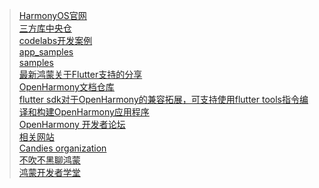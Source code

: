 > [ HarmonyOS官网 ]( https://developer.harmonyos.com/cn )   <br/>
> [ 三方库中央仓 ]( https://ohpm.openharmony.cn/#/cn/home )   <br/>
> [ codelabs开发案例 ]( https://gitee.com/harmonyos/codelabs )   <br/>
> [ app_samples ]( https://gitee.com/openharmony/app_samples )   <br/>
> [ samples ]( https://gitee.com/openharmony/applications_app_samples )   <br/>
> [ 最新鸿蒙关于Flutter支持的分享 ]( https://live.csdn.net/room/csdnnews/FHtQMZXa )   <br/>
> [ OpenHarmony文档仓库 ]( https://gitee.com/openharmony/docs )   <br/>
> [ flutter sdk对于OpenHarmony的兼容拓展，可支持使用flutter tools指令编译和构建OpenHarmony应用程序 ]( https://gitee.com/openharmony-sig/flutter_flutter )   <br/>
> [ OpenHarmony 开发者论坛 ]( https://forums.openharmony.cn/ )   <br/>
> [ 相关网站 ]( https://openharmony.gitee.com/openharmony )   <br/>
> [ Candies organization ]( https://github.com/HarmonyCandies )   <br/>
> [ 不吹不黑聊鸿蒙 ]( https://www.bilibili.com/video/BV18T4y1h7ch/?spm_id_from=333.999.0.0 )   <br/>
> [ 鸿蒙开发者学堂 ]( https://developer.huawei.com/consumer/cn/training/study-path/101652404956923765 )   <br/>






